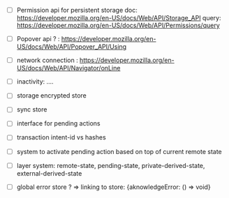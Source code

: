 - [ ] Permission api for persistent storage
    doc:  https://developer.mozilla.org/en-US/docs/Web/API/Storage_API
    query: https://developer.mozilla.org/en-US/docs/Web/API/Permissions/query

- [ ] Popover api ? : https://developer.mozilla.org/en-US/docs/Web/API/Popover_API/Using

- [ ] network connection : https://developer.mozilla.org/en-US/docs/Web/API/Navigator/onLine

- [ ] inactivity: ....

- [ ] storage encrypted store

- [ ] sync store

- [ ] interface for pending actions

- [ ] transaction intent-id vs hashes

- [ ] system to activate pending action based on top of current remote state

- [ ] layer system: remote-state, pending-state, private-derived-state, external-derived-state

- [ ] global error store ? => linking to store: {aknowledgeError: () => void}